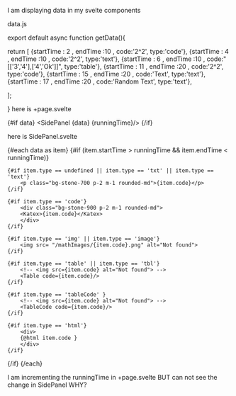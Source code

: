 I am displaying data in my svelte components

data.js

export default async function getData(){
 
 return   [
    {startTime : 2 , endTime :10 , code:'2^2', type:'code'},
    {startTime : 4 , endTime :10 , code:'2^2', type:'text'},
    {startTime : 6 , endTime :10 , code:"[['3','4'],['4','Ok']]", type:'table'},
    {startTime : 11 , endTime :20 , code:'2^2', type:'code'},
    {startTime : 15 , endTime  :20 , code:'Text', type:'text'},
    {startTime : 17 , endTime  :20 , code:'Random Text', type:'text'},

];

}
here is +page.svelte
<script>
import {onMount} from '$lib/util';
import getData from "./data.js";
import SidePanel from "$lib/SidePanel/SidePanel.svelte";

let data;
let runningTime=0;
onMount(async()=>{
data = await getData();
    setInterval(increment,1000);
});

function increment(){
    runningTime +=1;
    console.log("runningTime" ,runningTime);
}
</script>


{#if data}
<SidePanel {data} {runningTime}/>
{/if}

here is SidePanel.svelte
<script>
//@ts-nocheck
import Katex from 'svelte-katex'
import Table from './Table.svelte';
import TableCode from './TableCode.svelte';

export let runningTime=0;
export let data;
</script>


<div class='justify-center line-clamp-4 text-yellow-300'>
<div class='w-full  rounded-md m-1 p-1  text-center'>
{#each data as item}
{#if (item.startTime >  runningTime && item.endTime < runningTime)}    

 <div class='flex justify-center '>

    {#if item.type == undefined || item.type == 'txt' || item.type == 'text'}
        <p class="bg-stone-700 p-2 m-1 rounded-md">{item.code}</p>
    {/if}

    {#if item.type == 'code'}
        <div class="bg-stone-900 p-2 m-1 rounded-md">    
        <Katex>{item.code}</Katex>
        </div>
    {/if}

    {#if item.type == 'img' || item.type == 'image'}
        <img src= "/mathImages/{item.code}.png" alt="Not found">
    {/if}
    
    {#if item.type == 'table' || item.type == 'tbl'}
        <!-- <img src={item.code} alt="Not found"> -->
        <Table code={item.code}/>
    {/if}
    
    {#if item.type == 'tableCode' }
        <!-- <img src={item.code} alt="Not found"> -->
        <TableCode code={item.code}/>
    {/if}
   
    {#if item.type == 'html'}
        <div>
        {@html item.code }
        </div>
    {/if}

</div>

{/if}
{/each}
</div>
</div>

I am incrementing the runningTime in +page.svelte BUT can not see the change in SidePanel WHY?
